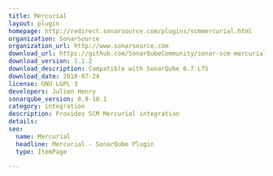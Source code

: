 ```yaml
---
title: Mercurial
layout: plugin
homepage: http://redirect.sonarsource.com/plugins/scmmercurial.html
organization: SonarSource
organization_url: http://www.sonarsource.com
download_url: https://github.com/SonarQubeCommunity/sonar-scm-mercurial/releases/download/1.1.2/sonar-scm-mercurial-plugin-1.1.2.jar
download_version: 1.1.2
download_description: Compatible with SonarQube 6.7 LTS
download_date: 2018-07-24
license: GNU LGPL 3
developers: Julien Henry
sonarqube_version: 8.9-10.1
category: integration
description: Provides SCM Mercurial integration
details: 
seo:
  name: Mercurial
  headline: Mercurial - SonarQube Plugin
  type: ItemPage

---
```


